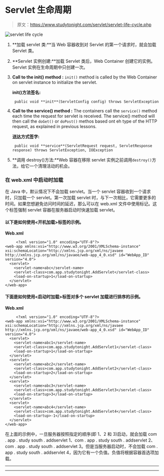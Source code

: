 # Servlet 生命周期

> 原文：<https://www.studytonight.com/servlet/servlet-life-cycle.php>

![servlet life cycle](../Images/d43f423879991d47e79476d953220360.png)

1.  **加载 servlet 类:**当 Web 容器收到对 Servlet 的第一个请求时，就会加载 Servlet 类。
2.  **Servlet 实例创建:**加载 Servlet 类后，Web Container 创建它的实例。Servlet 实例在生命周期中只创建一次。
3.  **Call to the init() method :** `init()` method is called by the Web Container on servlet instance to initialize the servlet.

    **init()方法签名:**

    ```
     public void **init**(ServletConfig config) throws ServletException 
    ```

4.  **Call to the service() method :** The containers call the `service()` method each time the request for servlet is received. The service() method will then call the `doGet()` or `doPost()` methos based ont eh type of the HTTP request, as explained in previous lessons.

    **送达方式签字:**

    ```
     public void **service**(ServletRequest request, ServletResponse response) throws ServletException, IOException 
    ```

5.  **调用 destroy()方法:**Web 容器在移除 servlet 实例之前调用`destroy()`方法，给它一个清理活动的机会。

### 在 web.xml 中启动时加载

在 Java 中，默认情况下不会加载 servlet。当一个 servlet 容器收到一个请求时，只加载一个 servlet。第一次加载 servlet 时，与下一次相比，它需要更多的时间。如果您想避免访问时间的延迟，那么可以在 web.xml 文件中使用<load-on-startup>标记。这个标签强制 servlet 容器在服务器启动时快速加载 servlet。</load-on-startup>

#### **以下是如何使用<开机加载>标签的示例。**

**Web.xml**

```
	 <?xml version="1.0" encoding="UTF-8"?>
<web-app xmlns:xsi="http://www.w3.org/2001/XMLSchema-instance"  xsi:schemaLocation="http://xmlns.jcp.org/xml/ns/javaee http://xmlns.jcp.org/xml/ns/javaee/web-app_4_0.xsd" id="WebApp_ID" version="4.0">
  <servlet>
  	<servlet-name>abc</servlet-name>
  	<servlet-class>com.app.studytonight.AddServlet</servlet-class>
	<load-on-startup>1</load-on-startup> 
  </servlet>
</web-app> 

```

#### **下面是如何使用<启动时加载>标签对多个 servlet 加载进行排序的示例。**

**Web.xml**

```
	 <?xml version="1.0" encoding="UTF-8"?>
<web-app xmlns:xsi="http://www.w3.org/2001/XMLSchema-instance"  xsi:schemaLocation="http://xmlns.jcp.org/xml/ns/javaee http://xmlns.jcp.org/xml/ns/javaee/web-app_4_0.xsd" id="WebApp_ID" version="4.0">
  <servlet>
  	<servlet-name>abc1</servlet-name>
  	<servlet-class>com.app.studytonight.AddServlet1</servlet-class>
	<load-on-startup>1</load-on-startup> 
  </servlet>
  <servlet>
  	<servlet-name>abc2</servlet-name>
  	<servlet-class>com.app.studytonight.AddServlet2</servlet-class>
	<load-on-startup>2</load-on-startup> 
  </servlet>
  <servlet>
  	<servlet-name>abc3</servlet-name>
  	<servlet-class>com.app.studytonight.AddServlet3</servlet-class>
	<load-on-startup>3</load-on-startup> 
  </servlet>
  <servlet>
  	<servlet-name>abc4</servlet-name>
  	<servlet-class>com.app.studytonight.AddServlet4</servlet-class>
	<load-on-startup>-1</load-on-startup> 
  </servlet>
</web-app> 

```

在上面的示例中，一旦服务器按照指定的顺序(即 1、2 和 3)启动，就会加载 com . app . study south . addservlet 1、com . app . study south . addservlet 2、com . app . study south . addservlet 3。但是当服务器启动时，不会加载 com . app . study south . addservlet 4，因为它有一个负值。负值将根据容器首选项加载。

* * *

* * *
